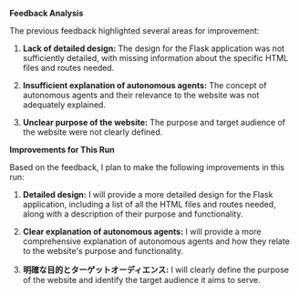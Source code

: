  **Feedback Analysis**

The previous feedback highlighted several areas for improvement:

1. **Lack of detailed design:** The design for the Flask application was not sufficiently detailed, with missing information about the specific HTML files and routes needed.

2. **Insufficient explanation of autonomous agents:** The concept of autonomous agents and their relevance to the website was not adequately explained.

3. **Unclear purpose of the website:** The purpose and target audience of the website were not clearly defined.

**Improvements for This Run**

Based on the feedback, I plan to make the following improvements in this run:

1. **Detailed design:** I will provide a more detailed design for the Flask application, including a list of all the HTML files and routes needed, along with a description of their purpose and functionality.

2. **Clear explanation of autonomous agents:** I will provide a more comprehensive explanation of autonomous agents and how they relate to the website's purpose and functionality.

3. **明確な目的とターゲットオーディエンス:** I will clearly define the purpose of the website and identify the target audience it aims to serve.